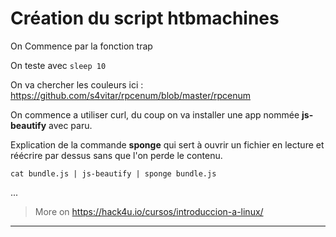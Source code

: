 # Création du script htbmachines

On Commence par la fonction trap

On teste avec ```sleep 10```

On va chercher les couleurs ici : <https://github.com/s4vitar/rpcenum/blob/master/rpcenum>

On commence a utiliser curl, du coup on va installer une app nommée **js-beautify** avec paru.

Explication de la commande **sponge** qui sert à ouvrir un fichier en lecture et réécrire par dessus sans que l'on perde le contenu.

```
cat bundle.js | js-beautify | sponge bundle.js
```

...

> More on <https://hack4u.io/cursos/introduccion-a-linux/>

---